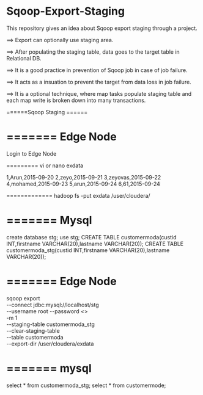 # Sqoop-Export-Staging
This repository gives an idea about Sqoop export staging  through a project.

==> Export can optionally use staging area.

==> After populating the staging table, data goes to the target table in Relational DB.

==> It is a good practice in prevention of Sqoop job in case of job failure.

==> It acts as a insuation to prevent the target from data loss in job failure.

==> It is a optional technique, where map tasks populate staging table and each map write is broken down into many transactions.


======Sqoop Staging ======


=======
Edge Node
=======
Login to Edge Node

=========
vi or nano exdata

1,Arun,2015-09-20
2,zeyo,2015-09-21
3,zeyovas,2015-09-22
4,mohamed,2015-09-23
5,arun,2015-09-24
6,61,2015-09-24

=============
hadoop fs -put exdata /user/cloudera/


=======
Mysql
=======

create database stg;
use stg;
CREATE TABLE customermoda(custid INT,firstname VARCHAR(20),lastname VARCHAR(20));
CREATE TABLE customermoda_stg(custid INT,firstname VARCHAR(20),lastname VARCHAR(20));


=======
Edge Node
=======

sqoop export \
--connect jdbc:mysql://localhost/stg \
--username root --password <> \
-m 1 \
--staging-table customermoda_stg \
--clear-staging-table \
--table customermoda \
--export-dir /user/cloudera/exdata

=======
mysql
=======


select * from customermoda_stg;
select * from customermode;
